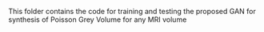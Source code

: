 This folder contains the code for training and testing the proposed GAN for synthesis of Poisson Grey Volume for any MRI volume
